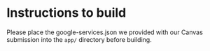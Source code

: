 # Instructions to build
Please place the google-services.json we provided with our Canvas submission into the ```app/``` directory before building.
